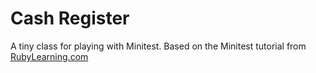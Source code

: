 Cash Register
=============

A tiny class for playing with Minitest.
Based on the Minitest tutorial from [RubyLearning.com](http://rubylearning.com/blog/2011/07/28/how-do-i-test-my-code-with-minitest/)
